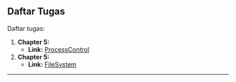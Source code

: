 ## Daftar Tugas

Daftar tugas:

1. **Chapter 5:**
   - **Link:** [ProcessControl](./Chapter4-ProcessControl.md)
2. **Chapter 5:**
   - **Link:** [FileSystem](./Chapter5-FileSystem.md)
---